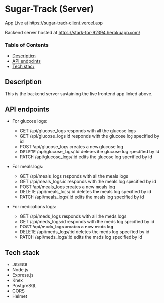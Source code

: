 # Sugar-Track (Server)
App Live at https://sugar-track-client.vercel.app

Backend server hosted at https://stark-tor-92394.herokuapp.com/
### Table of Contents
- [Description](#description)
- [API endpoints](#api-endpoints)
- [Tech stack](#tech-stack)

## Description

This is the backend server sustaining the live frontend app linked above.

## API endpoints

- For glucose logs:
    - GET /api/glucose_logs responds with all the glucose logs
    - GET /api/glucose_logs:id responds with the glucose log specified by id
    - POST /api/glucose_logs creates a new glucose log
    - DELETE /api/glucose_logs/:id deletes the glucose log specified by id
    - PATCH /api/glucose_logs/:id edits the glucose log specified by id

- For meals logs:
    - GET /api/meals_logs responds with all the meals logs
    - GET /api/meals_logs:id responds with the meals log specified by id
    - POST /api/meals_logs creates a new meals log
    - DELETE /api/meals_logs/:id deletes the meals log specified by id
    - PATCH /api/meals_logs/:id edits the meals log specified by id

- For medications logs:
    - GET /api/meds_logs responds with all the meds logs
    - GET /api/meds_logs:id responds with the meds log specified by id
    - POST /api/meds_logs creates a new meds log
    - DELETE /api/meds_logs/:id deletes the meds log specified by id
    - PATCH /api/meds_logs/:id edits the meds log specified by id

## Tech stack

- JS/ES6
- Node.js
- Express.js
- Knex
- PostgreSQL
- CORS
- Helmet